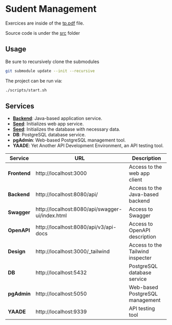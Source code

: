 # Sudent Management

Exercices are inside of the [tp.pdf](./assets/tp.pdf) file.

Source code is under the [src](./src/) folder

## Usage

Be sure to recursively clone the submodules

```sh
git submodule update --init --recursive
```

The project can be run via:

```sh
./scripts/start.sh
```

## Services

* [**Backend**](https://github.com/gomu-gomu/ma-java-avancee-projet-backend): Java-based application service.
* [**Seed**](https://github.com/gomu-gomu/ma-java-avancee-projet-frontend): Initializes web app service.
* [**Seed**](https://github.com/gomu-gomu/ma-java-avancee-projet-seed): Initializes the database with necessary data.
* **DB**: PostgreSQL database service.
* **pgAdmin**: Web-based PostgreSQL management tool.
* **YAADE**: Yet Another API Development Environment, an API testing tool.

| Service      | URL                                                  | Description                      |
|--------------|------------------------------------------------------|----------------------------------|
| **Frontend** | http://localhost:3000                                | Access to the web app client     |
| **Backend**  | http://localhost:8080/api/<endpoint>                 | Access to the Java-based backend |
| **Swagger**  | http://localhost:8080/api/swagger-ui/index.html      | Access to Swagger                |
| **OpenAPI**  | http://localhost:8080/api/v3/api-docs                | Access to OpenAPI description    |
| **Design**   | http://localhost:3000/_tailwind                      | Access to the Tailwind inspecter |
| **DB**       | http://localhost:5432                                | PostgreSQL database service      |
| **pgAdmin**  | http://localhost:5050                                | Web-based PostgreSQL management  |
| **YAADE**    | http://localhost:9339                                | API testing tool                 |
